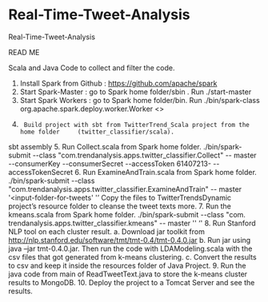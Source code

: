 # Real-Time-Tweet-Analysis
Real-Time-Tweet-Analysis

READ ME

Scala and Java Code to collect and filter the code.
1.	Install Spark from Github : https://github.com/apache/spark
2.	Start Spark-Master : go to Spark home folder/sbin . Run ./start-master
3.	Start Spark Workers :  go to Spark home folder/bin. Run ./bin/spark-class org.apache.spark.deploy.worker.Worker <<spark-master>>
4.  	Build project with sbt from TwitterTrend_Scala project from the home folder 	(twitter_classifier/scala).
sbt  assembly
5.   Run Collect.scala from Spark home folder.
./bin/spark-submit --class "com.trendanalysis.apps.twitter_classifier.Collect" --	master <spark-master> <jar-file-of-project> <output-folder> <number-of-	tweets> <number-of-seconds> <number-of-partitions> --consumerKey 	<consumer-key> --consumerSecret <consumer-secret> --accessToken 	61407213- <access-token> --accessTokenSecret <access-token-secret>
6.	Run ExamineAndTrain.scala from Spark home folder.
./bin/spark-submit --class 	"com.trendanalysis.apps.twitter_classifier.ExamineAndTrain" --	master <spark-master> <jar-file-of-project>  '<input-folder-for-tweets' 	'<output-folder>’ <number-of-clusters> <number-of-iterations>
Copy the files to TwitterTrendsDynamic project’s resource folder to cleanse 	the tweet texts more.
7.	Run the kmeans.scala from Spark home folder.
./bin/spark-submit --class "com. trendanalysis.apps.twitter_classifier.kmeans" --	master <spark-master> <jar-file-of-project>  '<input-folder>' ‘<output-folder>' 	<number-cluster> <number-iterations>
8.	Run Stanford NLP tool on each cluster result.
a.	Download jar toolkit from http://nlp.stanford.edu/software/tmt/tmt-0.4/tmt-0.4.0.jar
b.	Run jar using java –jar tmt-0.4.0.jar. Then run the code with 				LDAModeling.scala with the csv files that got generated from k-means 			clustering. 
c.	Convert the results to csv and keep it inside the resources folder of 			Java Project.
9.	Run the java code from main of ReadTweetText.java to store the k-means 	cluster results to MongoDB.
10.	Deploy the project to a Tomcat Server and see the results. 
